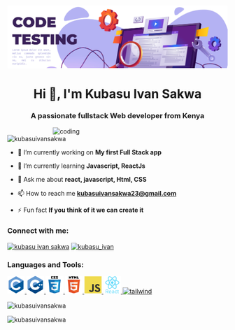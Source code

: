 ![logo](https://github.com/KubasuIvanSakwa/KubasuIvanSakwa/blob/main/bann.jpg)
<h1 align="center">Hi 👋, I'm Kubasu Ivan Sakwa</h1>
<h3 align="center">A passionate fullstack Web developer from Kenya</h3>

<img align="right" alt="coding" width="400" src="https://www.wingstechsolutions.com/wp-content/uploads/2022/03/full-stack-development.gif">
<p align="left"><img src="https://komarev.com/ghpvc/?username=kubasuivansakwa&label=Profile%20views&color=0e75b6&style=flat" alt="kubasuivansakwa" /> </p>

- 🔭 I’m currently working on **My first Full Stack app**

- 🌱 I’m currently learning **Javascript, ReactJs**

- 💬 Ask me about **react, javascript, Html, CSS**

- 📫 How to reach me **kubasuivansakwa23@gmail.com**

- ⚡ Fun fact **If you think of it we can create it**

<h3 align="left">Connect with me:</h3>
<p align="left">
<a href="https://linkedin.com/in/kubasu ivan sakwa" target="blank"><img align="center" src="https://raw.githubusercontent.com/rahuldkjain/github-profile-readme-generator/master/src/images/icons/Social/linked-in-alt.svg" alt="kubasu ivan sakwa" height="30" width="40" /></a>
<a href="https://instagram.com/kubasu_ivan" target="blank"><img align="center" src="https://raw.githubusercontent.com/rahuldkjain/github-profile-readme-generator/master/src/images/icons/Social/instagram.svg" alt="kubasu_ivan" height="30" width="40" /></a>
</p>

<h3 align="left">Languages and Tools:</h3>
<p align="left"> <a href="https://www.cprogramming.com/" target="_blank" rel="noreferrer"> <img src="https://raw.githubusercontent.com/devicons/devicon/master/icons/c/c-original.svg" alt="c" width="40" height="40"/> </a> <a href="https://www.w3schools.com/cpp/" target="_blank" rel="noreferrer"> <img src="https://raw.githubusercontent.com/devicons/devicon/master/icons/cplusplus/cplusplus-original.svg" alt="cplusplus" width="40" height="40"/> </a> <a href="https://www.w3schools.com/css/" target="_blank" rel="noreferrer"> <img src="https://raw.githubusercontent.com/devicons/devicon/master/icons/css3/css3-original-wordmark.svg" alt="css3" width="40" height="40"/> </a> <a href="https://www.w3.org/html/" target="_blank" rel="noreferrer"> <img src="https://raw.githubusercontent.com/devicons/devicon/master/icons/html5/html5-original-wordmark.svg" alt="html5" width="40" height="40"/> </a> <a href="https://developer.mozilla.org/en-US/docs/Web/JavaScript" target="_blank" rel="noreferrer"> <img src="https://raw.githubusercontent.com/devicons/devicon/master/icons/javascript/javascript-original.svg" alt="javascript" width="40" height="40"/> </a> </a> <a href="https://reactjs.org/" target="_blank" rel="noreferrer"> <img src="https://raw.githubusercontent.com/devicons/devicon/master/icons/react/react-original-wordmark.svg" alt="react" width="40" height="40"/> </a> <a href="https://tailwindcss.com/" target="_blank" rel="noreferrer"> <img src="https://www.vectorlogo.zone/logos/tailwindcss/tailwindcss-icon.svg" alt="tailwind" width="40" height="40"/> </a> </p>

<p><img align="center" src="https://github-readme-stats.vercel.app/api/top-langs?username=kubasuivansakwa&show_icons=true&locale=en&layout=compact" alt="kubasuivansakwa" /></p>

<p><img align="center" src="https://github-readme-streak-stats.herokuapp.com/?user=kubasuivansakwa&" alt="kubasuivansakwa" /></p>


